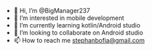 - 👋 Hi, I’m @BigManager237
- 👀 I’m interested in mobile development 
- 🌱 I’m currently learning kotlin/Android studio 
- 💞️ I’m looking to collaborate on Android studio 
- 📫 How to reach me stephanbofia@gmail.com 

<!---
BigManager237/BigManager237 is a ✨ special ✨ repository because its `README.md` (this file) appears on your GitHub profile.
You can click the Preview link to take a look at your changes.
--->
